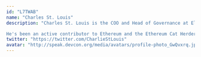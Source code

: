 ```yaml
---
id: "L7TWAB"
name: "Charles St. Louis"
description: "Charles St. Louis is the COO and Head of Governance at Element Finance. Previously, he was the Decentralized Governance Architect at the Maker Foundation and one of the first mandated members of MakerDAO elected by MKR Holders. 

He's been an active contributor to Ethereum and the Ethereum Cat Herders, helping with improving the EIP process, coordination of hardforks, advising Ethereum.org, and working on Ethereum developer growth strategy."
twitter: "https://twitter.com/CharlieStLouis"
avatar: "http://speak.devcon.org/media/avatars/profile-photo_GwQvxrq.jpeg"
---
```

